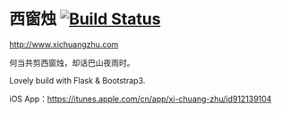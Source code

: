 西窗烛 [![Build Status](https://travis-ci.org/hustlzp/xichuangzhu.svg?branch=master)](https://travis-ci.org/hustlzp/xichuangzhu)
===

http://www.xichuangzhu.com

何当共剪西窗烛，却话巴山夜雨时。

Lovely build with Flask & Bootstrap3.

iOS App：https://itunes.apple.com/cn/app/xi-chuang-zhu/id912139104

